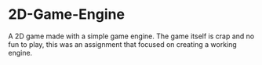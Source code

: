 # 2D-Game-Engine
A 2D game made with a simple game engine. The game itself is crap and no fun to play, this was an assignment that focused on creating a working engine.
